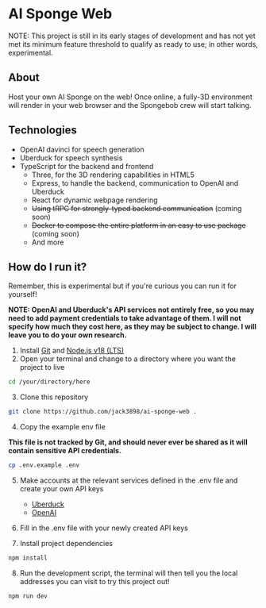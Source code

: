 # AI Sponge Web

NOTE: This project is still in its early stages of development and has not yet met its minimum feature threshold to qualify as ready to use; in other words, experimental.

## About

Host your own AI Sponge on the web! Once online, a fully-3D environment will render in your web browser and the Spongebob crew will start talking.

## Technologies

-   OpenAI davinci for speech generation
-   Uberduck for speech synthesis
-   TypeScript for the backend and frontend
    -   Three, for the 3D rendering capabilities in HTML5
    -   Express, to handle the backend, communication to OpenAI and Uberduck
    -   React for dynamic webpage rendering
    -   ~~Using tRPC for strongly-typed backend communication~~ (coming soon)
    -   ~~Docker to compose the entire platform in an easy to use package~~ (coming soon)
    -   And more

## How do I run it?

Remember, this is experimental but if you're curious you can run it for yourself!

**NOTE: OpenAI and Uberduck's API services not entirely free, so you may need to add payment credentials to take advantage of them. I will not specify how much they cost here, as they may be subject to change. I will leave you to do your own research.**

1.  Install [Git](https://git-scm.com/) and [Node.js v18 (LTS)](https://nodejs.org/en)
2.  Open your terminal and change to a directory where you want the project to live

```bash
cd /your/directory/here
```

3.  Clone this repository

```bash
git clone https://github.com/jack3898/ai-sponge-web .
```

4.  Copy the example env file

**This file is not tracked by Git, and should never ever be shared as it will contain sensitive API credentials.**

```bash
cp .env.example .env
```

5.  Make accounts at the relevant services defined in the .env file and create your own API keys

    -   [Uberduck](https://uberduck.ai/)
    -   [OpenAI](https://platform.openai.com/)

6.  Fill in the .env file with your newly created API keys
7.  Install project dependencies

```bash
npm install
```

8.  Run the development script, the terminal will then tell you the local addresses you can visit to try this project out!

```bash
npm run dev
```
